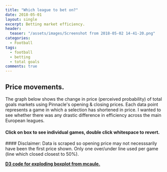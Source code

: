 ```yaml
---
title: "Which league to bet on?"
date: 2018-05-01
layout: single
excerpt: Betting market efficiency.
header:
  teaser: "/assets/images/Screenshot from 2018-05-02 14-41-20.png"
categories:
  - Football
tags:
  - football
  - betting
  - total goals
comments: true
---
```

<style>
.axis text {
  font-size: 12px;
  text-anchor: middle;
  letter-spacing: 1px;
}

.axis path,
.axis line {
  fill: none;
  stroke: #000000;
  shape-rendering: crispEdges;Disclaimer
}

.axis text {
  fill: none;
  stroke: #eaeaea;
  shape-rendering: crispEdges;
}


.x.axis path {
  /*display: none;*/
}

rect.d3-exploding-boxplot.box{
  /*opacity: 0.8;*/
}

line.d3-exploding-boxplot.line,
rect.d3-exploding-boxplot.box
{
  stroke: #000000;
  stroke-width: 1px;
}

line.d3-exploding-boxplot.vline{
  stroke-dasharray:5,5;
}

.d3-exploding-boxplot.tip{
  font-size:13px;
  line-height: 1;
  font-weight: bold;
  padding: 12px;
  background: #333333;
  color: #DDDDDD;
  border-radius: 2px;
}

g.tick text,
g.axis text{
  -webkit-user-select: none;
  -khtml-user-select: none;
  -moz-user-select: none;
  -o-user-select: none;
  user-select: none;
  cursor: default;
}
</style>



## Price movements.
The graph below shows the change in price (perceived probability) of total goals markets using Pinnacle's opening & closing prices.  Each data point represents a game in which a selection has shortened in price.  I wanted to see whether there was any drastic difference in efficiency across the main European leagues.
#### Click on box to see individual games, double click whitespace to revert.
<div id="chartContainer">
</div>
#### Disclaimer: Data is scraped so opening price may not necesssarily have been the first price shown.  Only one over/under line used per game (line which closed closest to 50%).

[**D3 code for exploding boxplot from mcaule.**](https://mcaule.github.io/d3_exploding_boxplot/)

<script src="/assets/bower_components/requirejs/require.js"></script>
<script type="text/javascript">
    require.config({
        baseUrl: ".",
        paths: {
            d3: '/assets/bower_components/d3/d3.min',
            "d3-tip": '/assets/bower_components/d3-tip/index',
            'd3-exploding-boxplot': '/assets/src/d3_exploding_boxplot'
        },
        shim: {
            'd3-exploding-boxplot': {
                deps: ['d3', 'd3-tip']
            },
            'd3-tip': {
                deps: ['d3']
            }
        }
    });
</script>
<script>
    require(['d3-exploding-boxplot', 'd3'], function(exploding_boxplot, d3) {
        d3.json("/assets/d3data.json", function(data) {
            var chart = exploding_boxplot(data['data'], {
                y: 'percentage_change',
                group: 'league',
                color: 'league',
                label_1: 'game',
                label_2: 'line',
                label_3: 'selection',
                label_4: 'open',
                label_5: 'close'
            });
            chart('#chartContainer');
        });
        d3.select("body").style("background-color", "#252a34");
    });
</script>


